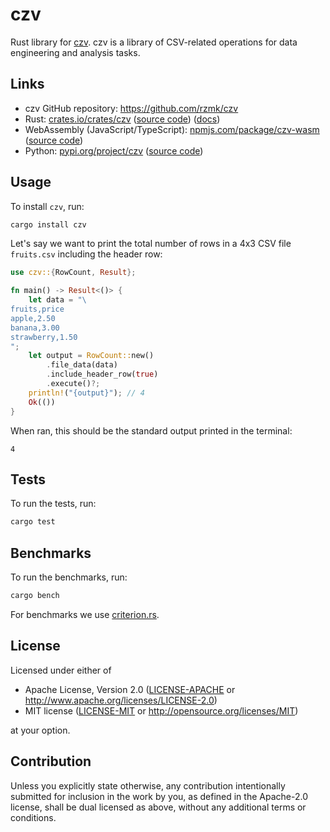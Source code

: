 # czv

Rust library for [czv](https://github.com/rzmk/czv). czv is a library of CSV-related operations for data engineering and analysis tasks.

## Links

-   czv GitHub repository: <https://github.com/rzmk/czv>
-   Rust: [crates.io/crates/czv](https://crates.io/crates/czv) ([source code](https://github.com/rzmk/czv/tree/main/czv)) ([docs](https://docs.rs/czv))
-   WebAssembly (JavaScript/TypeScript): [npmjs.com/package/czv-wasm](https://www.npmjs.com/package/czv-wasm) ([source code](https://github.com/rzmk/czv/tree/main/czv-wasm))
-   Python: [pypi.org/project/czv](https://pypi.org/project/czv/) ([source code](https://github.com/rzmk/czv/tree/main/czv-python))

## Usage

To install `czv`, run:

```bash
cargo install czv
```

Let's say we want to print the total number of rows in a 4x3 CSV file `fruits.csv` including the header row:

```rust
use czv::{RowCount, Result};

fn main() -> Result<()> {
    let data = "\
fruits,price
apple,2.50
banana,3.00
strawberry,1.50
";
    let output = RowCount::new()
        .file_data(data)
        .include_header_row(true)
        .execute()?;
    println!("{output}"); // 4
    Ok(())
}
```

When ran, this should be the standard output printed in the terminal:

```console
4
```

## Tests

To run the tests, run:

```bash
cargo test
```

## Benchmarks

To run the benchmarks, run:

```bash
cargo bench
```

For benchmarks we use [criterion.rs](https://github.com/bheisler/criterion.rs).

## License

Licensed under either of

-   Apache License, Version 2.0
    ([LICENSE-APACHE](LICENSE-APACHE) or http://www.apache.org/licenses/LICENSE-2.0)
-   MIT license
    ([LICENSE-MIT](LICENSE-MIT) or http://opensource.org/licenses/MIT)

at your option.

## Contribution

Unless you explicitly state otherwise, any contribution intentionally submitted
for inclusion in the work by you, as defined in the Apache-2.0 license, shall be
dual licensed as above, without any additional terms or conditions.
